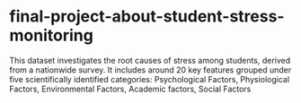 # final-project-about-student-stress-monitoring
This dataset investigates the root causes of stress among students, derived from a nationwide survey. It includes around 20 key features grouped under five scientifically identified categories:  Psychological Factors, Physiological Factors, Environmental Factors, Academic factors, Social Factors
